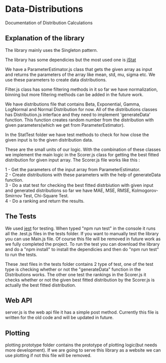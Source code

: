 # Data-Distributions
Documentation of Distribution Calculations

## Explanation of the library

The library mainly uses the Singleton pattern.

The library has some dependicies but the most used one is [jStat](https://jstat.github.io/)

We have a ParameterEstimator.js class that gets the given array as input and returns the parameters of the array like mean, std, mu, sigma etc. We use these parameters to create data distributions.

Filter.js class has some filtering methods in it so far we have normalization, binning but more filtering methods can be added in the future work.

We have distributions file that contains Beta, Exponential, Gamma, LogNormal and Normal Distribution for now. All of the distributions classes has Distribution.js interface and they need to implement 'generateData' function. This function creates random number from the distribution with given parameters(which we get from ParameterEstimator).

In the StatTest folder we have test methods to check for how close the given input is to the given distribution data.

These are the small units of our logic. With the combination of these classes we implement the main logic in the Scorer.js class for getting the best fitted distribution for given input array.
The Scorer.js file works like this : 

1 - Get the parameters of the input array from ParameterEstimator.\
2 - Create distributions with these parameters with the help of generateData function.\
3 - Do a stat test for checking the best fitted distrbiution with given input and generated distributions so far we have MAE, MSE, RMSE, Kolmogorov-Smirnov Test, Chi-Square Test.\
4 - Do a ranking and return the results.

## The Tests

We used [jest](https://jestjs.io/) for testing. When typed "npm run test" in the console it runs all the .test.js files in the tests folder.
If you want to manually test the library you can use Main.js file. Of course this file will be removed in future work as we fully completed the project.
To run the test you can download the library and do a "npm install" to install the dependicies and then do "npm run test" to run the tests.

These .test files in the tests folder contains 2 type of test, one of the test type is checking whether or not the "generateData" function in the Distributions works.
The other one test the rankings in the Scorer.js it checks whether or not the given best fitted distribution by the Scorer.js is actually the best fitted distribution.

## Web API

server.js is the web api file it has a simple post method. Currently this file is written for the old code and will be updated in future.

## Plotting

plotting prototype folder contains the prototype of plotting logic(but needs more development). If we are going to serve this library as a website we can use plotting if not this file will be removed.
